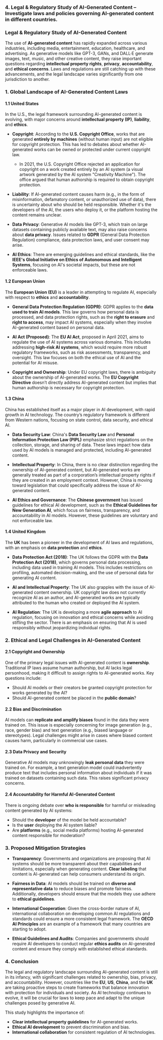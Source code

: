 ### 4. Legal & Regulatory Study of AI-Generated Content – Investigate laws and policies governing AI-generated content in different countries.

### Legal & Regulatory Study of AI-Generated Content

The use of **AI-generated content** has rapidly expanded across various industries, including media, entertainment, education, healthcare, and advertising. As generative models like GPT-3, GANs, and DALL·E generate images, text, music, and other creative content, they raise important questions regarding **intellectual property rights**, **privacy**, **accountability**, and **ethical concerns**. Laws and regulations are still catching up with these advancements, and the legal landscape varies significantly from one jurisdiction to another.

### 1. **Global Landscape of AI-Generated Content Laws**

#### 1.1 **United States**

In the U.S., the legal framework surrounding AI-generated content is evolving, with major concerns around **intellectual property (IP)**, **liability**, and **ethics**.

- **Copyright**: According to the **U.S. Copyright Office**, works that are generated **entirely by machines** (without human input) are not eligible for copyright protection. This has led to debates about whether AI-generated works can be owned or protected under current copyright law.

  - In 2021, the U.S. Copyright Office rejected an application for copyright on a work created entirely by an AI system (a visual artwork generated by the AI system "Creativity Machine"). The office argued that human authorship is required to obtain copyright protection.

- **Liability**: If AI-generated content causes harm (e.g., in the form of misinformation, defamatory content, or unauthorized use of data), there is uncertainty about who should be held responsible. Whether it's the developers of the AI, the users who deploy it, or the platform hosting the content remains unclear.

- **Data Privacy**: Generative AI models like GPT-3, which train on large datasets containing publicly available text, may also raise concerns about **data privacy**. Issues related to **GDPR** (General Data Protection Regulation) compliance, data protection laws, and user consent may arise.

- **AI Ethics**: There are emerging guidelines and ethical standards, like the **IEEE's Global Initiative on Ethics of Autonomous and Intelligent Systems**, focusing on AI's societal impacts, but these are not enforceable laws.

#### 1.2 **European Union**

The **European Union (EU)** is a leader in attempting to regulate AI, especially with respect to **ethics** and **accountability**.

- **General Data Protection Regulation (GDPR)**: GDPR applies to the **data used to train AI models**. This law governs how personal data is processed, and data protection rights, such as the **right to erasure** and **right to access**, may impact AI systems, especially when they involve AI-generated content based on personal data.

- **AI Act (Proposed)**: The **EU AI Act**, proposed in April 2021, aims to regulate the use of AI systems across various domains. This includes addressing **high-risk AI systems**, which would require more robust regulatory frameworks, such as risk assessments, transparency, and oversight. This law focuses on both the ethical use of AI and the potential for AI misuse.

- **Copyright and Ownership**: Under EU copyright laws, there is ambiguity about the ownership of AI-generated works. The **EU Copyright Directive** doesn’t directly address AI-generated content but implies that human authorship is necessary for copyright protection.

#### 1.3 **China**

China has established itself as a major player in AI development, with rapid growth in AI technology. The country’s regulatory framework is different from Western nations, focusing on state control, data security, and ethical AI.

- **Data Security Law**: China's **Data Security Law** and **Personal Information Protection Law (PIPL)** emphasize strict regulations on the collection, storage, and sharing of data. These laws impact how data used by AI models is managed and protected, including AI-generated content.

- **Intellectual Property**: In China, there is no clear distinction regarding the ownership of AI-generated content, but AI-generated works are generally treated as part of a corporation’s intellectual property rights if they are created in an employment context. However, China is moving toward legislation that could specifically address the issue of AI-generated content.

- **AI Ethics and Governance**: The **Chinese government** has issued guidelines for ethical AI development, such as the **Ethical Guidelines for New Generation AI**, which focus on fairness, transparency, and accountability in AI models. However, these guidelines are voluntary and not enforceable law.

#### 1.4 **United Kingdom**

The **UK** has been a pioneer in the development of AI laws and regulations, with an emphasis on **data protection** and **ethics**.

- **Data Protection Act (2018)**: The UK follows the GDPR with the **Data Protection Act (2018)**, which governs personal data processing, including data used in training AI models. This includes restrictions on profiling, automated decision-making, and the use of personal data for generating AI content.

- **AI and Intellectual Property**: The UK also grapples with the issue of AI-generated content ownership. UK copyright law does not currently recognize AI as an author, and AI-generated works are typically attributed to the human who created or deployed the AI system.

- **AI Regulation**: The UK is developing a more **agile approach** to AI regulation, focusing on innovation and ethical concerns while avoiding stifling the sector. There is an emphasis on ensuring that AI is used responsibly without jeopardizing individual rights.

### 2. **Ethical and Legal Challenges in AI-Generated Content**

#### 2.1 **Copyright and Ownership**

One of the primary legal issues with AI-generated content is **ownership**. Traditional IP laws assume human authorship, but AI lacks legal personhood, making it difficult to assign rights to AI-generated works. Key questions include:

- Should AI models or their creators be granted copyright protection for works generated by the AI?
- Should AI-generated content be placed in the **public domain**?

#### 2.2 **Bias and Discrimination**

AI models can **replicate and amplify biases** found in the data they were trained on. This issue is especially concerning for image generation (e.g., race, gender bias) and text generation (e.g., biased language or stereotypes). Legal challenges might arise in cases where biased content causes harm, particularly in commercial use cases.

#### 2.3 **Data Privacy and Security**

Generative AI models may unknowingly **leak personal data** they were trained on. For example, a text generation model could inadvertently produce text that includes personal information about individuals if it was trained on datasets containing such data. This raises significant privacy concerns.

#### 2.4 **Accountability for Harmful AI-Generated Content**

There is ongoing debate over **who is responsible** for harmful or misleading content generated by AI systems:

- Should the **developer** of the model be held accountable?
- Is the **user** deploying the AI system liable?
- Are **platforms** (e.g., social media platforms) hosting AI-generated content responsible for moderation?

### 3. **Proposed Mitigation Strategies**

- **Transparency**: Governments and organizations are proposing that AI systems should be more transparent about their capabilities and limitations, especially when generating content. **Clear labeling** that content is AI-generated can help consumers understand its origin.

- **Fairness in Data**: AI models should be trained on **diverse and representative data** to reduce biases and promote fairness. Additionally, developers should ensure that the models they use adhere to **ethical guidelines**.

- **International Cooperation**: Given the cross-border nature of AI, international collaboration on developing common AI regulations and standards could ensure a more consistent legal framework. The **OECD AI Principles** are an example of a framework that many countries are starting to adopt.

- **Ethical Guidelines and Audits**: Companies and governments should require AI developers to conduct regular **ethics audits** on AI-generated content and ensure they comply with established ethical standards.

### 4. **Conclusion**

The legal and regulatory landscape surrounding AI-generated content is still in its infancy, with significant challenges related to ownership, bias, privacy, and accountability. However, countries like the **EU**, **US**, **China**, and the **UK** are taking proactive steps to create frameworks that balance innovation with protection for individuals and society. As AI technology continues to evolve, it will be crucial for laws to keep pace and adapt to the unique challenges posed by generative AI.

This study highlights the importance of:

- **Clear intellectual property guidelines** for AI-generated works.
- **Ethical AI development** to prevent discrimination and bias.
- **International collaboration** for consistent regulation of AI technologies.
